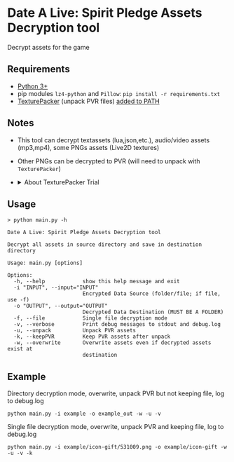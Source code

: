 # Date A Live: Spirit Pledge Assets Decryption tool
Decrypt assets for the game
## Requirements
- [Python 3+](https://www.python.org/downloads/)
- pip modules `lz4-python` and `Pillow`: `pip install -r requirements.txt`
- [TexturePacker](https://www.codeandweb.com/texturepacker/download) (unpack PVR files) [added to PATH](https://github.com/n0k0m3/DALSP-Assets-Decryption-tool/wiki/Add-TexturePacker-to-PATH)
## Notes
- This tool can decrypt textassets (lua,json,etc.), audio/video assets (mp3,mp4), some PNGs assets (Live2D textures)
- Other PNGs can be decrypted to PVR (will need to unpack with `TexturePacker`)  
- <details>
  <summary>About TexturePacker Trial</summary>
  
  If you cannot afford TexturePacker, you can search Google for version 4.9.0 or older, these versions don't block Pro features after trial expired (you may find cracks of these versions as well).
  
</details>

## Usage
```
> python main.py -h

Date A Live: Spirit Pledge Assets Decryption tool

Decrypt all assets in source directory and save in destination directory

Usage: main.py [options]

Options:
  -h, --help            show this help message and exit
  -i "INPUT", --input="INPUT"
                        Encrypted Data Source (folder/file; if file, use -f)
  -o "OUTPUT", --output="OUTPUT"
                        Decrypted Data Destination (MUST BE A FOLDER)
  -f, --file            Single file decryption mode
  -v, --verbose         Print debug messages to stdout and debug.log
  -u, --unpack          Unpack PVR assets
  -k, --keepPVR         Keep PVR assets after unpack
  -w, --overwrite       Overwrite assets even if decrypted assets exist at
                        destination
  ```
  ## Example
  Directory decryption mode, overwrite, unpack PVR but not keeping file, log to debug.log
  ```
  python main.py -i example -o example_out -w -u -v
  ```
  Single file decryption mode, overwrite, unpack PVR and keeping file, log to debug.log
  ```
  python main.py -i example/icon-gift/531009.png -o example/icon-gift -w -u -v -k
  ```
